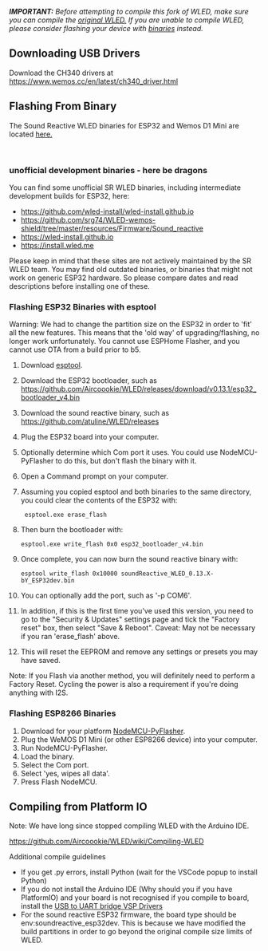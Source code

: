 ***IMPORTANT:*** _Before attempting to compile this fork of WLED, make sure you can compile the [original WLED.](https://github.com/Aircoookie/WLED) If you are unable to compile WLED, please consider flashing your device with [binaries](https://github.com/atuline/WLED/releases/latest) instead._

## Downloading USB Drivers

Download the CH340 drivers at https://www.wemos.cc/en/latest/ch340_driver.html


## Flashing From Binary
The Sound Reactive WLED binaries for ESP32 and Wemos D1 Mini are located [here.](https://github.com/atuline/WLED/releases)

<br/>

### unofficial development binaries - here be dragons
You can find some unofficial SR WLED binaries, including intermediate development builds for ESP32, here:
* https://github.com/wled-install/wled-install.github.io
* https://github.com/srg74/WLED-wemos-shield/tree/master/resources/Firmware/Sound_reactive 
* https://wled-install.github.io
* https://install.wled.me

Please keep in mind that these sites are not actively maintained by the SR WLED team. 
You may find old outdated binaries, or binaries that might not work on generic ESP32 hardware. So please compare dates and read descriptions before installing one of these.


### Flashing ESP32 Binaries with esptool

Warning: We had to change the partition size on the ESP32 in order to 'fit' all the new features. This means that the 'old way' of upgrading/flashing, no longer work unfortunately. You cannot use ESPHome Flasher, and you cannot use OTA from a build prior to b5.

1. Download [esptool](https://github.com/espressif/esptool).
1. Download the ESP32 bootloader, such as https://github.com/Aircoookie/WLED/releases/download/v0.13.1/esp32_bootloader_v4.bin
1. Download the sound reactive binary, such as https://github.com/atuline/WLED/releases
1. Plug the ESP32 board into your computer.
1. Optionally determine which Com port it uses. You could use NodeMCU-PyFlasher to do this, but don't flash the binary with it.
1. Open a Command prompt on your computer.
1. Assuming you copied esptool and both binaries to the same directory, you could clear the contents of the ESP32 with:

    ` esptool.exe erase_flash`
1. Then burn the bootloader with:

    `esptool.exe write_flash 0x0 esp32_bootloader_v4.bin`
1. Once complete, you can now burn the sound reactive binary with:

    `esptool write_flash 0x10000 soundReactive_WLED_0.13.X-bY_ESP32dev.bin`

1. You can optionally add the port, such as '-p COM6'.
1. In addition, if this is the first time you've used this version, you need to go to the "Security & Updates" settings page and tick the "Factory reset" box, then select "Save & Reboot". Caveat: May not be necessary if you ran 'erase_flash' above.
1. This will reset the EEPROM and remove any settings or presets you may have saved.

Note: If you Flash via another method, you will definitely need to perform a Factory Reset. Cycling the power is also a requirement if you're doing anything with I2S.


### Flashing ESP8266 Binaries

1.  Download for your platform [NodeMCU-PyFlasher](https://github.com/marcelstoer/nodemcu-pyflasher/releases).
1.  Plug the WeMOS D1 Mini (or other ESP8266 device) into your computer.
1.  Run NodeMCU-PyFlasher.
1.  Load the binary.
1.  Select the Com port.
1.  Select 'yes, wipes all data'.
1.  Press Flash NodeMCU.


## Compiling from Platform IO

Note: We have long since stopped compiling WLED with the Arduino IDE.

https://github.com/Aircoookie/WLED/wiki/Compiling-WLED

Additional compile guidelines
* If you get .py errors, install Python (wait for the VSCode popup to install Python)
* If you do not install the Arduino IDE (Why should you if you have PlatformIO) and your board is not recognised if you compile to board, install the [USB to UART bridge VSP Drivers](https://www.silabs.com/developers/usb-to-uart-bridge-vcp-drivers)
* For the sound reactive ESP32 firmware, the board type should be env:soundreactive_esp32dev. This is because we have modified the build partitions in order to go beyond the original compile size limits of WLED.

